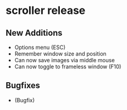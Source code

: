 # scroller release <version> 

## New Additions
- Options menu (ESC)
- Remember window size and position
- Can now save images via middle mouse
- Can now toggle to frameless window (F10)

## Bugfixes
- (Bugfix)
